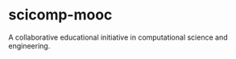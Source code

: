 scicomp-mooc
============

A collaborative educational initiative in computational science and engineering.
